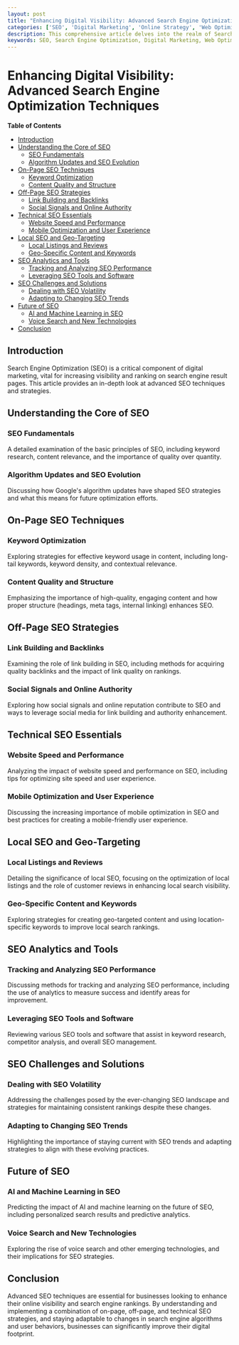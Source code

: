 ```yaml
---
layout: post
title: "Enhancing Digital Visibility: Advanced Search Engine Optimization Techniques"
categories: ['SEO', 'Digital Marketing', 'Online Strategy', 'Web Optimization', 'Content Strategy']
description: This comprehensive article delves into the realm of Search Engine Optimization, discussing advanced techniques and strategies to improve website visibility and ranking in search engine results.
keywords: SEO, Search Engine Optimization, Digital Marketing, Web Optimization, Google Ranking, SEO Strategies
---
```


# Enhancing Digital Visibility: Advanced Search Engine Optimization Techniques

**Table of Contents**

- [Introduction](#introduction)
- [Understanding the Core of SEO](#understanding-the-core-of-seo)
  - [SEO Fundamentals](#seo-fundamentals)
  - [Algorithm Updates and SEO Evolution](#algorithm-updates-and-seo-evolution)
- [On-Page SEO Techniques](#on-page-seo-techniques)
  - [Keyword Optimization](#keyword-optimization)
  - [Content Quality and Structure](#content-quality-and-structure)
- [Off-Page SEO Strategies](#off-page-seo-strategies)
  - [Link Building and Backlinks](#link-building-and-backlinks)
  - [Social Signals and Online Authority](#social-signals-and-online-authority)
- [Technical SEO Essentials](#technical-seo-essentials)
  - [Website Speed and Performance](#website-speed-and-performance)
  - [Mobile Optimization and User Experience](#mobile-optimization-and-user-experience)
- [Local SEO and Geo-Targeting](#local-seo-and-geo-targeting)
  - [Local Listings and Reviews](#local-listings-and-reviews)
  - [Geo-Specific Content and Keywords](#geo-specific-content-and-keywords)
- [SEO Analytics and Tools](#seo-analytics-and-tools)
  - [Tracking and Analyzing SEO Performance](#tracking-and-analyzing-seo-performance)
  - [Leveraging SEO Tools and Software](#leveraging-seo-tools-and-software)
- [SEO Challenges and Solutions](#seo-challenges-and-solutions)
  - [Dealing with SEO Volatility](#dealing-with-seo-volatility)
  - [Adapting to Changing SEO Trends](#adapting-to-changing-seo-trends)
- [Future of SEO](#future-of-seo)
  - [AI and Machine Learning in SEO](#ai-and-machine-learning-in-seo)
  - [Voice Search and New Technologies](#voice-search-and-new-technologies)
- [Conclusion](#conclusion)

## Introduction

Search Engine Optimization (SEO) is a critical component of digital marketing, vital for increasing visibility and ranking on search engine result pages. This article provides an in-depth look at advanced SEO techniques and strategies.

## Understanding the Core of SEO

### SEO Fundamentals

A detailed examination of the basic principles of SEO, including keyword research, content relevance, and the importance of quality over quantity.

### Algorithm Updates and SEO Evolution

Discussing how Google's algorithm updates have shaped SEO strategies and what this means for future optimization efforts.

## On-Page SEO Techniques

### Keyword Optimization

Exploring strategies for effective keyword usage in content, including long-tail keywords, keyword density, and contextual relevance.

### Content Quality and Structure

Emphasizing the importance of high-quality, engaging content and how proper structure (headings, meta tags, internal linking) enhances SEO.

## Off-Page SEO Strategies

### Link Building and Backlinks

Examining the role of link building in SEO, including methods for acquiring quality backlinks and the impact of link quality on rankings.

### Social Signals and Online Authority

Exploring how social signals and online reputation contribute to SEO and ways to leverage social media for link building and authority enhancement.

## Technical SEO Essentials

### Website Speed and Performance

Analyzing the impact of website speed and performance on SEO, including tips for optimizing site speed and user experience.

### Mobile Optimization and User Experience

Discussing the increasing importance of mobile optimization in SEO and best practices for creating a mobile-friendly user experience.

## Local SEO and Geo-Targeting

### Local Listings and Reviews

Detailing the significance of local SEO, focusing on the optimization of local listings and the role of customer reviews in enhancing local search visibility.

### Geo-Specific Content and Keywords

Exploring strategies for creating geo-targeted content and using location-specific keywords to improve local search rankings.

## SEO Analytics and Tools

### Tracking and Analyzing SEO Performance

Discussing methods for tracking and analyzing SEO performance, including the use of analytics to measure success and identify areas for improvement.

### Leveraging SEO Tools and Software

Reviewing various SEO tools and software that assist in keyword research, competitor analysis, and overall SEO management.

## SEO Challenges and Solutions

### Dealing with SEO Volatility

Addressing the challenges posed by the ever-changing SEO landscape and strategies for maintaining consistent rankings despite these changes.

### Adapting to Changing SEO Trends

Highlighting the importance of staying current with SEO trends and adapting strategies to align with these evolving practices.

## Future of SEO

### AI and Machine Learning in SEO

Predicting the impact of AI and machine learning on the future of SEO, including personalized search results and predictive analytics.

### Voice Search and New Technologies

Exploring the rise of voice search and other emerging technologies, and their implications for SEO strategies.

## Conclusion

Advanced SEO techniques are essential for businesses looking to enhance their online visibility and search engine rankings. By understanding and implementing a combination of on-page, off-page, and technical SEO strategies, and staying adaptable to changes in search engine algorithms and user behaviors, businesses can significantly improve their digital footprint.
